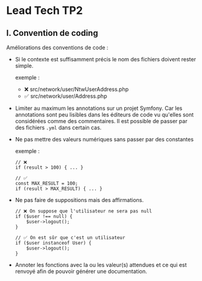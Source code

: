 # Lead Tech TP2
## I. Convention de coding

Améliorations des conventions de code :
*   Si le contexte est suffisamment précis le nom des fichiers doivent rester simple.

    exemple : 
    - ❌ src/network/user/NtwUserAddress.php
    - ✅ src/network/user/Address.php
*   Limiter au maximum les annotations sur un projet Symfony. Car les annotations sont peu lisibles dans les éditeurs de code vu qu'elles sont considérées comme des commentaires. Il est possible de passer par des fichiers ```.yml``` dans certain cas. 
*   Ne pas mettre des valeurs numériques sans passer par des constantes
    
    exemple :
    ```
    // ❌
    if (result > 100) { ... }
    
    // ✅
    const MAX_RESULT = 100;
    if (result > MAX_RESULT) { ... }
    ```
*   Ne pas faire de suppositions mais des affirmations.
    ```
    // ❌ On suppose que l'utilisateur ne sera pas null
    if ($user !== null) {
        $user->logout();
    }
    
    // ✅ On est sûr que c'est un utilisateur
    if ($user instanceof User) {
        $user->logout();
    }
    ```
    
*   Annoter les fonctions avec la ou les valeur(s) attendues et ce qui est renvoyé afin de pouvoir générer une documentation.
